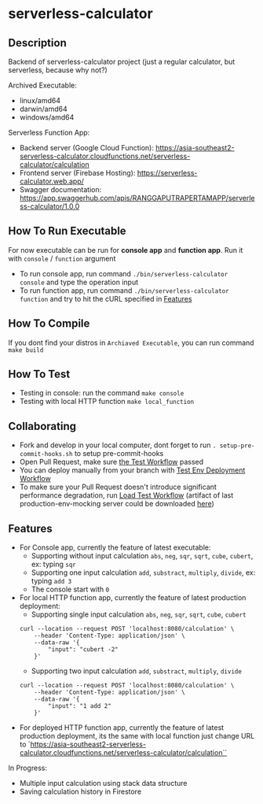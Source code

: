 # serverless-calculator

## Description

Backend of serverless-calculator project (just a regular calculator, but serverless, because why not?)

Archived Executable:
- linux/amd64
- darwin/amd64
- windows/amd64

Serverless Function App:
- Backend server (Google Cloud Function): https://asia-southeast2-serverless-calculator.cloudfunctions.net/serverless-calculator/calculation
- Frontend server (Firebase Hosting): https://serverless-calculator.web.app/
- Swagger documentation: https://app.swaggerhub.com/apis/RANGGAPUTRAPERTAMAPP/serverless-calculator/1.0.0

## How To Run Executable
For now executable can be run for **console app** and **function app**. Run it with `console` / `function` argument
- To run console app, run command `./bin/serverless-calculator console` and type the operation input
- To run function app, run command `./bin/serverless-calculator function` and try to hit the cURL specified in [Features](#-features)

## How To Compile
If you dont find your distros in `Archiaved Executable`, you can run command `make build`

## How To Test
- Testing in console: run the command `make console`
- Testing with local HTTP function `make local_function`

## Collaborating

- Fork and develop in your local computer, dont forget to run `. setup-pre-commit-hooks.sh` to setup pre-commit-hooks
- Open Pull Request, make sure [the Test Workflow](https://github.com/ranggarppb/serverless-calculator/actions/workflows/pull-request.yaml)  passed
- You can deploy manually from your branch with [Test Env Deployment Workflow](https://github.com/ranggarppb/serverless-calculator/actions/workflows/deploy-test.yaml)
- To make sure your Pull Request doesn't introduce significant performance degradation, run [Load Test Workflow](https://github.com/ranggarppb/serverless-calculator/actions/workflows/load-test.yaml) (artifact of last production-env-mocking server could be downloaded [here](https://github.com/ranggarppb/serverless-calculator/suites/15880973846/artifacts/906268580))

## Features
- For Console app, currently the feature of latest executable:
	- Supporting without input calculation `abs`, `neg`, `sqr`, `sqrt`, `cube`, `cubert`, ex: typing `sqr`
	- Supporting one input calculation `add`, `substract`, `multiply`, `divide`, ex: typing `add 3`
	- The console start with `0`
- For local HTTP function app, currently the feature of latest production deployment:
	- Supporting single input calculation `abs`, `neg`, `sqr`, `sqrt`, `cube`, `cubert`
	```
	curl --location --request POST 'localhost:8080/calculation' \
		--header 'Content-Type: application/json' \
		--data-raw '{
    		"input": "cubert -2"
		}'
	```
	- Supporting two input calculation `add`, `substract`, `multiply`, `divide`
	```
	curl --location --request POST 'localhost:8080/calculation' \
		--header 'Content-Type: application/json' \
		--data-raw '{
    		"input": "1 add 2"
		}'
	```
- For deployed HTTP function app, currently the feature of latest production deployment, its the same with local function just change URL to `https://asia-southeast2-serverless-calculator.cloudfunctions.net/serverless-calculator/calculation``

In Progress:
- Multiple input calculation using stack data structure
- Saving calculation history in Firestore

